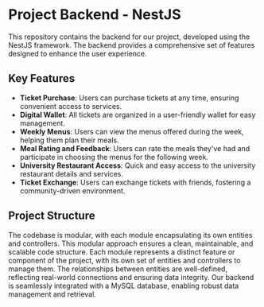 # Project Backend - NestJS

This repository contains the backend for our project, developed using the NestJS framework. The backend provides a comprehensive set of features designed to enhance the user experience. 

## Key Features

- **Ticket Purchase**: Users can purchase tickets at any time, ensuring convenient access to services.
- **Digital Wallet**: All tickets are organized in a user-friendly wallet for easy management.
- **Weekly Menus**: Users can view the menus offered during the week, helping them plan their meals.
- **Meal Rating and Feedback**: Users can rate the meals they've had and participate in choosing the menus for the following week.
- **University Restaurant Access**: Quick and easy access to the university restaurant details and services.
- **Ticket Exchange**: Users can exchange tickets with friends, fostering a community-driven environment.

## Project Structure

The codebase is modular, with each module encapsulating its own entities and controllers. This modular approach ensures a clean, maintainable, and scalable code structure. 
Each module represents a distinct feature or component of the project, with its own set of entities and controllers to manage them. The relationships between entities are well-defined, reflecting real-world connections and ensuring data integrity.
Our backend is seamlessly integrated with a MySQL database, enabling robust data management and retrieval. 

